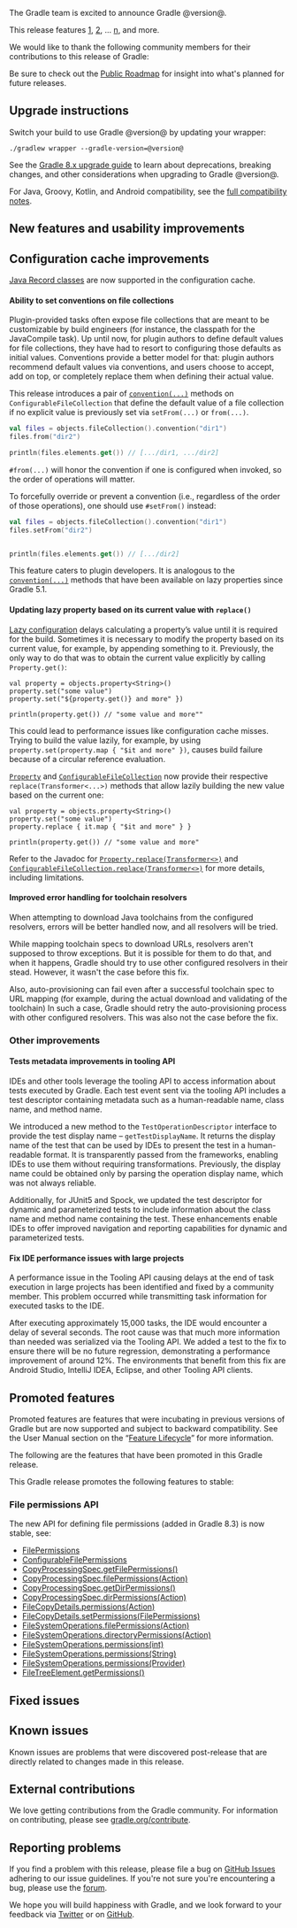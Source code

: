The Gradle team is excited to announce Gradle @version@.

This release features [1](), [2](), ... [n](), and more.

<!-- 
Include only their name, impactful features should be called out separately below.
 [Some person](https://github.com/some-person)

 THiS LIST SHOULD BE ALPHABETIZED BY [PERSON NAME] - the docs:updateContributorsInReleaseNotes task will enforce this ordering, which is case-insensitive.
-->
We would like to thank the following community members for their contributions to this release of Gradle:

Be sure to check out the [Public Roadmap](https://blog.gradle.org/roadmap-announcement) for insight into what's planned for future releases.

## Upgrade instructions

Switch your build to use Gradle @version@ by updating your wrapper:

`./gradlew wrapper --gradle-version=@version@`

See the [Gradle 8.x upgrade guide](userguide/upgrading_version_8.html#changes_@baseVersion@) to learn about deprecations, breaking changes, and other considerations when upgrading to Gradle @version@.

For Java, Groovy, Kotlin, and Android compatibility, see the [full compatibility notes](userguide/compatibility.html).   

## New features and usability improvements

<!-- Do not add breaking changes or deprecations here! Add them to the upgrade guide instead. -->

<!--

================== TEMPLATE ==============================

<a name="FILL-IN-KEY-AREA"></a>
### FILL-IN-KEY-AREA improvements

<<<FILL IN CONTEXT FOR KEY AREA>>>
Example:
> The [configuration cache](userguide/configuration_cache.html) improves build performance by caching the result of
> the configuration phase. Using the configuration cache, Gradle can skip the configuration phase entirely when
> nothing that affects the build configuration has changed.

#### FILL-IN-FEATURE
> HIGHLIGHT the usecase or existing problem the feature solves
> EXPLAIN how the new release addresses that problem or use case
> PROVIDE a screenshot or snippet illustrating the new feature, if applicable
> LINK to the full documentation for more details

================== END TEMPLATE ==========================


==========================================================
ADD RELEASE FEATURES BELOW
vvvvvvvvvvvvvvvvvvvvvvvvvvvvvvvvvvvvvvvvvvvvvvvvvvvvvvvvvv -->

## Configuration cache improvements

[Java Record classes](https://docs.oracle.com/en/java/javase/21/language/records.html) are now supported in the configuration cache.

#### Ability to set conventions on file collections

Plugin-provided tasks often expose file collections that are meant to be customizable by build engineers (for instance, the classpath for the JavaCompile task).
Up until now, for plugin authors to define default values for file collections, they have had to resort to configuring those defaults as initial values.
Conventions provide a better model for that: plugin authors recommend default values via conventions, and users choose to accept, add on top, or completely 
replace them when defining their actual value.

This release introduces a  pair of [`convention(...)`](javadoc/org/gradle/api/file/ConfigurableFileCollection.html#convention-java.lang.Object...-) methods 
on `ConfigurableFileCollection` that define the default value of a file collection if no explicit value is previously set via `setFrom(...)` or `from(...)`.

```kotlin
val files = objects.fileCollection().convention("dir1")
files.from("dir2")

println(files.elements.get()) // [.../dir1, .../dir2]
```

`#from(...)` will honor the convention if one is configured when invoked, so the order of operations will matter. 

To forcefully override or prevent a convention (i.e., regardless of the order of those operations), one should use `#setFrom()` instead:

```kotlin
val files = objects.fileCollection().convention("dir1")
files.setFrom("dir2")


println(files.elements.get()) // [.../dir2]
```

This feature caters to plugin developers.
It is analogous to the [`convention(...)`](javadoc/org/gradle/api/provider/Property.html#convention-T-) methods that have been available on lazy properties since Gradle 5.1.

<a name="replace-method"></a>
#### Updating lazy property based on its current value with `replace()`

[Lazy configuration](userguide/lazy_configuration.html) delays calculating a property’s value until it is required for the build.
Sometimes it is necessary to modify the property based on its current value, for example, by appending something to it.
Previously, the only way to do that was to obtain the current value explicitly by calling `Property.get()`:

```
val property = objects.property<String>()
property.set("some value")
property.set("${property.get()} and more" })

println(property.get()) // "some value and more""
```

This could lead to performance issues like configuration cache misses.
Trying to build the value lazily, for example, by using `property.set(property.map { "$it and more" })`, causes build failure because of a circular reference evaluation.

[`Property`](javadoc/org/gradle/api/provider/Property.html#replace-org.gradle.api.Transformer-) and [`ConfigurableFileCollection`](javadoc/org/gradle/api/file/ConfigurableFileCollection.html#replace-org.gradle.api.Transformer-) now provide their respective `replace(Transformer<...>)` methods that allow lazily building the new value based on the current one:

```
val property = objects.property<String>()
property.set("some value")
property.replace { it.map { "$it and more" } }

println(property.get()) // "some value and more"
```

Refer to the Javadoc for [`Property.replace(Transformer<>)`](javadoc/org/gradle/api/provider/Property.html#replace-org.gradle.api.Transformer-) and [`ConfigurableFileCollection.replace(Transformer<>)`](javadoc/org/gradle/api/file/ConfigurableFileCollection.html#replace-org.gradle.api.Transformer-) for more details, including limitations.

#### Improved error handling for toolchain resolvers

When attempting to download Java toolchains from the configured resolvers, errors will be better handled now, and all resolvers will be tried.

While mapping toolchain specs to download URLs, resolvers aren't supposed to throw exceptions. 
But it is possible for them to do that, and when it happens, Gradle should try to use other configured resolvers in their stead.
However, it wasn't the case before this fix.

Also, auto-provisioning can fail even after a successful toolchain spec to URL mapping (for example, during the actual download and validating of the toolchain)
In such a case, Gradle should retry the auto-provisioning process with other configured resolvers.
This was also not the case before the fix.


<a name="other"></a>
### Other improvements

#### Tests metadata improvements in tooling API

IDEs and other tools leverage the tooling API to access information about tests executed by Gradle.
Each test event sent via the tooling API includes a test descriptor containing metadata such as a human-readable name, class name, and method name.

We introduced a new method to the `TestOperationDescriptor` interface to provide the test display name – `getTestDisplayName`.
It returns the display name of the test that can be used by IDEs to present the test in a human-readable format.
It is transparently passed from the frameworks, enabling IDEs to use them without requiring transformations.
Previously, the display name could be obtained only by parsing the operation display name, which was not always reliable.

Additionally, for JUnit5 and Spock, we updated the test descriptor for dynamic and parameterized tests to include information about the class name and method name containing the test.
These enhancements enable IDEs to offer improved navigation and reporting capabilities for dynamic and parameterized tests.

#### Fix IDE performance issues with large projects

A performance issue in the Tooling API causing delays at the end of task execution in large projects has been identified and fixed by a community member.
This problem occurred while transmitting task information for executed tasks to the IDE. 

After executing approximately 15,000 tasks, the IDE would encounter a delay of several seconds. 
The root cause was that much more information than needed was serialized via the Tooling API.
We added a test to the fix to ensure there will be no future regression, demonstrating a performance improvement of around 12%.
The environments that benefit from this fix are Android Studio, IntelliJ IDEA, Eclipse, and other Tooling API clients.

<!-- ^^^^^^^^^^^^^^^^^^^^^^^^^^^^^^^^^^^^^^^^^^^^^^^^^^^^^
ADD RELEASE FEATURES ABOVE
==========================================================

-->

## Promoted features
Promoted features are features that were incubating in previous versions of Gradle but are now supported and subject to backward compatibility.
See the User Manual section on the “[Feature Lifecycle](userguide/feature_lifecycle.html)” for more information.

The following are the features that have been promoted in this Gradle release.

This Gradle release promotes the following features to stable:

### File permissions API

The new API for defining file permissions (added in Gradle 8.3) is now stable, see:

* [FilePermissions](javadoc/org/gradle/api/file/FilePermissions.html)
* [ConfigurableFilePermissions](javadoc/org/gradle/api/file/ConfigurableFilePermissions.html)
* [CopyProcessingSpec.getFilePermissions()](javadoc/org/gradle/api/file/CopyProcessingSpec.html#getFilePermissions--)
* [CopyProcessingSpec.filePermissions(Action)](javadoc/org/gradle/api/file/CopyProcessingSpec.html#filePermissions-org.gradle.api.Action-)
* [CopyProcessingSpec.getDirPermissions()](javadoc/org/gradle/api/file/CopyProcessingSpec.html#getDirPermissions--)
* [CopyProcessingSpec.dirPermissions(Action)](javadoc/org/gradle/api/file/CopyProcessingSpec.html#dirPermissions-org.gradle.api.Action-)
* [FileCopyDetails.permissions(Action)](javadoc/org/gradle/api/file/FileCopyDetails.html#permissions-org.gradle.api.Action-)
* [FileCopyDetails.setPermissions(FilePermissions)](javadoc/org/gradle/api/file/FileCopyDetails.html#setPermissions-org.gradle.api.file.FilePermissions-)
* [FileSystemOperations.filePermissions(Action)](javadoc/org/gradle/api/file/FileSystemOperations.html#filePermissions-org.gradle.api.Action-)
* [FileSystemOperations.directoryPermissions(Action)](javadoc/org/gradle/api/file/FileSystemOperations.html#directoryPermissions-org.gradle.api.Action-)
* [FileSystemOperations.permissions(int)](javadoc/org/gradle/api/file/FileSystemOperations.html#permissions-int-)
* [FileSystemOperations.permissions(String)](javadoc/org/gradle/api/file/FileSystemOperations.html#permissions-java.lang.String-)
* [FileSystemOperations.permissions(Provider)](javadoc/org/gradle/api/file/FileSystemOperations.html#permissions-org.gradle.api.provider.Provider-)
* [FileTreeElement.getPermissions()](javadoc/org/gradle/api/file/FileTreeElement.html#getPermissions--)

<!--
### Example promoted
-->

## Fixed issues

<!--
This section will be populated automatically
-->

## Known issues

Known issues are problems that were discovered post-release that are directly related to changes made in this release.

<!--
This section will be populated automatically
-->

## External contributions

We love getting contributions from the Gradle community. For information on contributing, please see [gradle.org/contribute](https://gradle.org/contribute).

## Reporting problems

If you find a problem with this release, please file a bug on [GitHub Issues](https://github.com/gradle/gradle/issues) adhering to our issue guidelines.
If you're not sure you're encountering a bug, please use the [forum](https://discuss.gradle.org/c/help-discuss).

We hope you will build happiness with Gradle, and we look forward to your feedback via [Twitter](https://twitter.com/gradle) or on [GitHub](https://github.com/gradle).
